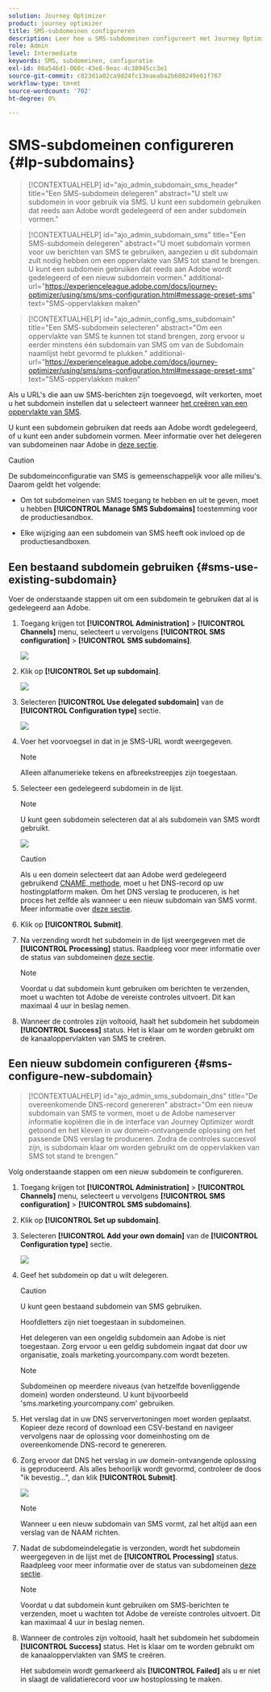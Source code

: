 ```yaml
---
solution: Journey Optimizer
product: journey optimizer
title: SMS-subdomeinen configureren
description: Leer hoe u SMS-subdomeinen configureert met Journey Optimizer
role: Admin
level: Intermediate
keywords: SMS, subdomeinen, configuratie
exl-id: 08a546d1-060c-43e8-9eac-4c38945cc3e1
source-git-commit: c823d1a02ca9d24fc13eaeaba2b688249e61f767
workflow-type: tm+mt
source-wordcount: '702'
ht-degree: 0%

---
```


# SMS-subdomeinen configureren {#lp-subdomains}

>[!CONTEXTUALHELP]
>id="ajo_admin_subdomain_sms_header"
>title="Een SMS-subdomein delegeren"
>abstract="U stelt uw subdomein in voor gebruik via SMS. U kunt een subdomein gebruiken dat reeds aan Adobe wordt gedelegeerd of een ander subdomein vormen."

>[!CONTEXTUALHELP]
>id="ajo_admin_subdomain_sms"
>title="Een SMS-subdomein delegeren"
>abstract="U moet subdomain vormen voor uw berichten van SMS te gebruiken, aangezien u dit subdomain zult nodig hebben om een oppervlakte van SMS tot stand te brengen. U kunt een subdomein gebruiken dat reeds aan Adobe wordt gedelegeerd of een nieuw subdomein vormen."
>additional-url="https://experienceleague.adobe.com/docs/journey-optimizer/using/sms/sms-configuration.html#message-preset-sms" text="SMS-oppervlakken maken"

>[!CONTEXTUALHELP]
>id="ajo_admin_config_sms_subdomain"
>title="Een SMS-subdomein selecteren"
>abstract="Om een oppervlakte van SMS te kunnen tot stand brengen, zorg ervoor u eerder minstens één subdomain van SMS om van de Subdomain naamlijst hebt gevormd te plukken."
>additional-url="https://experienceleague.adobe.com/docs/journey-optimizer/using/sms/sms-configuration.html#message-preset-sms" text="SMS-oppervlakken maken"

Als u URL&#39;s die aan uw SMS-berichten zijn toegevoegd, wilt verkorten, moet u het subdomein instellen dat u selecteert wanneer [het creëren van een oppervlakte van SMS](sms-configuration.md#message-preset-sms).

U kunt een subdomein gebruiken dat reeds aan Adobe wordt gedelegeerd, of u kunt een ander subdomein vormen. Meer informatie over het delegeren van subdomeinen naar Adobe in [deze sectie](../configuration/delegate-subdomain.md).

>[!CAUTION]
>
>De subdomeinconfiguratie van SMS is gemeenschappelijk voor alle milieu&#39;s. Daarom geldt het volgende:
>
>* Om tot subdomeinen van SMS toegang te hebben en uit te geven, moet u hebben **[!UICONTROL Manage SMS Subdomains]** toestemming voor de productiesandbox.
>
> * Elke wijziging aan een subdomein van SMS heeft ook invloed op de productiesandboxen.


## Een bestaand subdomein gebruiken {#sms-use-existing-subdomain}

Voer de onderstaande stappen uit om een subdomein te gebruiken dat al is gedelegeerd aan Adobe.

1. Toegang krijgen tot **[!UICONTROL Administration]** > **[!UICONTROL Channels]** menu, selecteert u vervolgens **[!UICONTROL SMS configuration]** > **[!UICONTROL SMS subdomains]**.

   ![](assets/sms_access-subdomains.png)

1. Klik op **[!UICONTROL Set up subdomain]**.

   ![](assets/sms_set-up-subdomain.png)

1. Selecteren **[!UICONTROL Use delegated subdomain]** van de **[!UICONTROL Configuration type]** sectie.

   ![](assets/sms_use-delegated-subdomain.png)

1. Voer het voorvoegsel in dat in je SMS-URL wordt weergegeven.

   >[!NOTE]
   >
   >Alleen alfanumerieke tekens en afbreekstreepjes zijn toegestaan.

1. Selecteer een gedelegeerd subdomein in de lijst.

   >[!NOTE]
   >
   >U kunt geen subdomein selecteren dat al als subdomein van SMS wordt gebruikt.

   <!--Capital letters are not allowed in subdomains. TBC by PM-->

   ![](assets/sms_prefix-and-subdomain.png)

   <!--Note that you cannot use multiple delegated subdomains of the same parent domain. For example, if 'marketing1.yourcompany.com' is already delegated to Adobe for your SMS messages, you will not be able to use 'marketing2.yourcompany.com'. However, multi-level subdomains being supported for SMS, you may proceed using a subdomain of 'marketing1.yourcompany.com' (such as 'email.marketing1.yourcompany.com'), or a different parent domain.-->

   >[!CAUTION]
   >
   >Als u een domein selecteert dat aan Adobe werd gedelegeerd gebruikend [CNAME, methode](../configuration/delegate-subdomain.md#cname-subdomain-delegation), moet u het DNS-record op uw hostingplatform maken. Om het DNS verslag te produceren, is het proces het zelfde als wanneer u een nieuw subdomain van SMS vormt. Meer informatie over [deze sectie](#sms-configure-new-subdomain).

1. Klik op **[!UICONTROL Submit]**.

1. Na verzending wordt het subdomein in de lijst weergegeven met de **[!UICONTROL Processing]** status. Raadpleeg voor meer informatie over de status van subdomeinen [deze sectie](../configuration/about-subdomain-delegation.md#access-delegated-subdomains).<!--Same statuses?-->

   >[!NOTE]
   >
   >Voordat u dat subdomein kunt gebruiken om berichten te verzenden, moet u wachten tot Adobe de vereiste controles uitvoert. Dit kan maximaal 4 uur in beslag nemen.<!--Learn more in [this section](delegate-subdomain.md#subdomain-validation).-->

1. Wanneer de controles zijn voltooid, haalt het subdomein het subdomein **[!UICONTROL Success]** status. Het is klaar om te worden gebruikt om de kanaaloppervlakten van SMS te creëren.

## Een nieuw subdomein configureren {#sms-configure-new-subdomain}

>[!CONTEXTUALHELP]
>id="ajo_admin_sms_subdomain_dns"
>title="De overeenkomende DNS-record genereren"
>abstract="Om een nieuw subdomain van SMS te vormen, moet u de Adobe nameserver informatie kopiëren die in de interface van Journey Optimizer wordt getoond en het kleven in uw domein-ontvangende oplossing om het passende DNS verslag te produceren. Zodra de controles succesvol zijn, is subdomain klaar om worden gebruikt om de oppervlakken van SMS tot stand te brengen."

Volg onderstaande stappen om een nieuw subdomein te configureren.

1. Toegang krijgen tot **[!UICONTROL Administration]** > **[!UICONTROL Channels]** menu, selecteert u vervolgens **[!UICONTROL SMS configuration]** > **[!UICONTROL SMS subdomains]**.

1. Klik op **[!UICONTROL Set up subdomain]**.

1. Selecteren **[!UICONTROL Add your own domain]** van de **[!UICONTROL Configuration type]** sectie.

   ![](assets/sms_add-your-own-subdomain.png)

1. Geef het subdomein op dat u wilt delegeren.

   >[!CAUTION]
   >
   >U kunt geen bestaand subdomein van SMS gebruiken.
   >
   >Hoofdletters zijn niet toegestaan in subdomeinen.

   Het delegeren van een ongeldig subdomein aan Adobe is niet toegestaan. Zorg ervoor u een geldig subdomein ingaat dat door uw organisatie, zoals marketing.yourcompany.com wordt bezeten.

   >[!NOTE]
   >
   >Subdomeinen op meerdere niveaus (van hetzelfde bovenliggende domein) worden ondersteund. U kunt bijvoorbeeld &#39;sms.marketing.yourcompany.com&#39; gebruiken.

1. Het verslag dat in uw DNS serververtoningen moet worden geplaatst. Kopieer deze record of download een CSV-bestand en navigeer vervolgens naar de oplossing voor domeinhosting om de overeenkomende DNS-record te genereren.

1. Zorg ervoor dat DNS het verslag in uw domein-ontvangende oplossing is geproduceerd. Als alles behoorlijk wordt gevormd, controleer de doos &quot;ik bevestig...&quot;, dan klik **[!UICONTROL Submit]**.

   ![](assets/sms_add-your-own-subdomain-confirm.png)

   >[!NOTE]
   >
   >Wanneer u een nieuw subdomain van SMS vormt, zal het altijd aan een verslag van de NAAM richten.

1. Nadat de subdomeindelegatie is verzonden, wordt het subdomein weergegeven in de lijst met de **[!UICONTROL Processing]** status. Raadpleeg voor meer informatie over de status van subdomeinen [deze sectie](../configuration/about-subdomain-delegation.md#access-delegated-subdomains).<!--Same statuses?-->

   >[!NOTE]
   >
   >Voordat u dat subdomein kunt gebruiken om SMS-berichten te verzenden, moet u wachten tot Adobe de vereiste controles uitvoert. Dit kan maximaal 4 uur in beslag nemen.<!--Learn more in [this section](#subdomain-validation).-->

1. Wanneer de controles zijn voltooid, haalt het subdomein het subdomein **[!UICONTROL Success]** status. Het is klaar om te worden gebruikt om de kanaaloppervlakten van SMS te creëren.

   Het subdomein wordt gemarkeerd als **[!UICONTROL Failed]** als u er niet in slaagt de validatierecord voor uw hostoplossing te maken.
